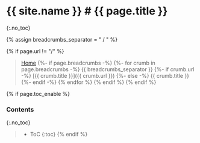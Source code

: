 # {{ site.name }} # {{ page.title }}
{:.no_toc}

{% assign breadcrumbs_separator = " / " %}

{% if page.url != "/" %}
> [Home](/)
{%- if page.breadcrumbs -%}
{%- for crumb in page.breadcrumbs -%}
    {{ breadcrumbs_separator }}
    {%- if crumb.url -%}
        [{{ crumb.title }}]({{ crumb.url }})
    {%- else -%}
        {{ crumb.title }}
    {%- endif -%}
{% endfor %}
{% endif %}
{% endif %}

{% if page.toc_enable %}
### Contents
{:.no_toc}
> - ToC
> {:toc}
{% endif %}

